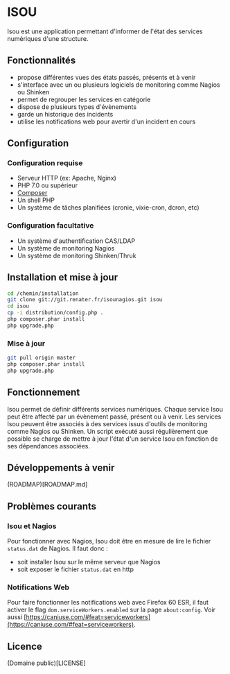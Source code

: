# ISOU

Isou est une application permettant d'informer de l'état des services numériques d'une structure.

## Fonctionnalités
- propose différentes vues des états passés, présents et à venir
- s'interface avec un ou plusieurs logiciels de monitoring comme Nagios ou Shinken
- permet de regrouper les services en catégorie
- dispose de plusieurs types d'évènements
- garde un historique des incidents
- utilise les notifications web pour avertir d'un incident en cours

## Configuration
### Configuration requise
- Serveur HTTP (ex: Apache, Nginx)
- PHP 7.0 ou supérieur
- [Composer](https://getcomposer.org)
- Un shell PHP
- Un système de tâches planifiées (cronie, vixie-cron, dcron, etc)

### Configuration facultative
- Un système d'authentification CAS/LDAP
- Un système de monitoring Nagios
- Un système de monitoring Shinken/Thruk

## Installation et mise à jour
```bash
cd /chemin/installation
git clone git://git.renater.fr/isounagios.git isou
cd isou
cp -i distribution/config.php .
php composer.phar install
php upgrade.php
```

### Mise à jour
```bash
git pull origin master
php composer.phar install
php upgrade.php
```

## Fonctionnement
Isou permet de définir différents services numériques. Chaque service Isou peut être affecté par un évènement passé, présent ou à venir.
Les services Isou peuvent être associés à des services issus d'outils de monitoring comme Nagios ou Shinken. Un script exécuté aussi régulièrement
 que possible se charge de mettre à jour l'état d'un service Isou en fonction de ses dépendances associées.

## Développements à venir
(ROADMAP)[ROADMAP.md]

## Problèmes courants
### Isou et Nagios
Pour fonctionner avec Nagios, Isou doit être en mesure de lire le fichier `status.dat` de Nagios. Il faut donc :
- soit installer Isou sur le même serveur que Nagios
- soit exposer le fichier `status.dat` en http

### Notifications Web
Pour faire fonctionner les notifications web avec Firefox 60 ESR, il faut activer le flag `dom.serviceWorkers.enabled` sur la page `about:config`.
Voir aussi [https://caniuse.com/#feat=serviceworkers](https://caniuse.com/#feat=serviceworkers).

## Licence
(Domaine public)[LICENSE]

